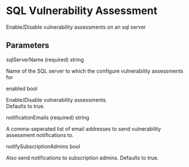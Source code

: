 # SQL Vulnerability Assessment
Enable/Disable vulnerability assessments on an sql server

## Parameters

sqlServerName (required) string

Name of the SQL server to which the configure vulnerability assessments for

enabled bool

Enable/Disable vulnerability assessments.  
Defaults to true.

notificationEmails (required) string

A comma-seperated list of email addresses to send vulnerability assessment notifications to.

notifySubscriptionAdmins bool

Also send notifications to subscription admins.
Defaults to true.
